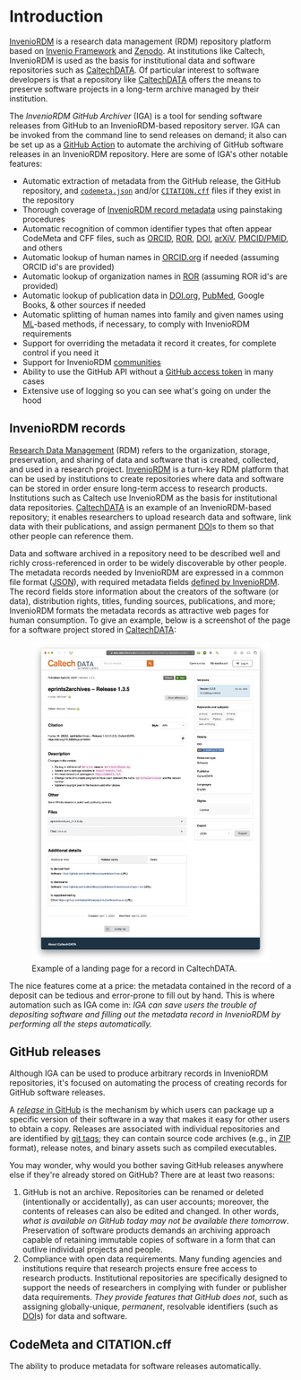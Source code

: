 # Introduction

[InvenioRDM](https://inveniosoftware.org/products/rdm/) is a research data management (RDM) repository platform based on [Invenio Framework](https://inveniosoftware.org/products/framework/) and [Zenodo](https://www.zenodo.org). At institutions like Caltech, InvenioRDM is used as the basis for institutional data and software repositories such as [CaltechDATA](https://data.caltech.edu). Of particular interest to software developers is that a repository like [CaltechDATA](https://data.caltech.edu) offers the means to preserve software projects in a long-term archive managed by their institution.

The _InvenioRDM GitHub Archiver_ (IGA) is a tool for sending software releases from GitHub to an InvenioRDM-based repository server. IGA can be invoked from the command line to send releases on demand; it also can be set up as a [GitHub Action](https://docs.github.com/en/actions) to automate the archiving of GitHub software releases in an InvenioRDM repository. Here are some of IGA's other notable features:
* Automatic extraction of metadata from the GitHub release, the GitHub repository, and [`codemeta.json`](https://codemeta.github.io) and/or [`CITATION.cff`](https://citation-file-format.github.io) files if they exist in the repository
* Thorough coverage of [InvenioRDM record metadata](https://inveniordm.docs.cern.ch/reference/metadata) using painstaking procedures
* Automatic recognition of common identifier types that often appear CodeMeta and CFF files, such as [ORCID](https://orcid.org), [ROR](https://ror.org), [DOI](https://www.doi.org), [arXiV](https://arxiv.org), [PMCID/PMID](https://www.ncbi.nlm.nih.gov/pmc/about/public-access-info/), and others
* Automatic lookup of human names in [ORCID.org](https://orcid.org) if needed (assuming ORCID id's are provided)
* Automatic lookup of organization names in [ROR](https://ror.org) (assuming ROR id's are provided)
* Automatic lookup of publication data in [DOI.org](https://www.doi.org), [PubMed]((https://www.ncbi.nlm.nih.gov/pmc/about/public-access-info/)), Google Books, & other sources if needed
* Automatic splitting of human names into family and given names using [ML](https://en.wikipedia.org/wiki/Machine_learning)-based methods, if necessary, to comply with InvenioRDM requirements
* Support for overriding the metadata it record it creates, for complete control if you need it
* Support for InvenioRDM [communities](https://invenio-communities.readthedocs.io/en/latest/)
* Ability to use the GitHub API without a [GitHub access token](https://docs.github.com/en/authentication/keeping-your-account-and-data-secure/creating-a-personal-access-token) in many cases
* Extensive use of logging so you can see what's going on under the hood


## InvenioRDM records

[Research Data Management](https://riojournal.com/article/56508/) (RDM) refers to the organization, storage, preservation, and sharing of data and software that is created, collected, and used in a research project. [InvenioRDM](https://inveniordm.docs.cern.ch) is a turn-key RDM platform that can be used by institutions to create repositories where data and software can be stored in order ensure long-term access to research products. Institutions such as Caltech use InvenioRDM as the basis for institutional data repositories. [CaltechDATA](https://data.caltech.edu) is an example of an InvenioRDM-based repository; it enables researchers to upload research data and software, link data with their publications, and assign permanent [DOI](https://en.wikipedia.org/wiki/Digital_object_identifier)s to them so that other people can reference them.

Data and software archived in a repository need to be described well and richly cross-referenced in order to be widely discoverable by other people. The metadata records needed by InvenioRDM are expressed in a common file format ([JSON](https://www.json.org)), with required metadata fields [defined by InvenioRDM](https://inveniordm.docs.cern.ch/reference/metadata/). The record fields store information about the creators of the software (or data), distribution rights, titles, funding sources, publications, and more; InvenioRDM formats the metadata records as attractive web pages for human consumption. To give an example, below is a screenshot of the page for a software project stored in [CaltechDATA](https://data.caltech.edu):

<figure>
    <img src="_static/media/example-record-landing-page.jpg">
    <figcaption>Example of a landing page for a record in CaltechDATA.</figcaption>
</figure>

The nice features come at a price: the metadata contained in the record of a deposit can be tedious and error-prone to fill out by hand.  This is where automation such as IGA come in: _IGA can save users the trouble of depositing software and filling out the metadata record in InvenioRDM by performing all the steps automatically._


## GitHub releases

Although IGA can be used to produce arbitrary records in InvenioRDM repositories, it's focused on automating the process of creating records for GitHub software releases.

A [_release_ in GitHub](https://github.blog/2013-07-02-release-your-software/) is the mechanism by which users can package up a specific version of their software in a way that makes it easy for other users to obtain a copy. Releases are associated with individual repositories and are identified by [git tags](https://git-scm.com/book/en/v2/Git-Basics-Tagging); they can contain source code archives (e.g., in [ZIP](https://en.wikipedia.org/wiki/ZIP_(file_format)) format), release notes, and binary assets such as compiled executables.

You may wonder, why would you bother saving GitHub releases anywhere else if they're already stored on GitHub? There are at least two reasons:
1. GitHub is not an archive. Repositories can be renamed or deleted (intentionally or accidentally), as can user accounts; moreover, the contents of releases can also be edited and changed. In other words, _what is available on GitHub today may not be available there tomorrow_. Preservation of software products demands an archiving approach capable of retaining immutable copies of software in a form that can outlive individual projects and people.
2. Compliance with open data requirements. Many funding agencies and institutions require that research projects ensure free access to research products. Institutional repositories are specifically designed to support the needs of researchers in complying with funder or publisher data requirements. _They provide features that GitHub does not_, such as assigning globally-unique, _permanent_, resolvable identifiers (such as [DOI](https://en.wikipedia.org/wiki/Digital_object_identifier)s) for data and software.


## CodeMeta and CITATION.cff

The ability to produce metadata for software releases automatically.
